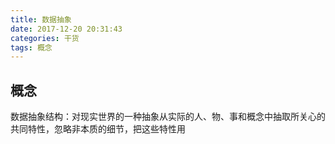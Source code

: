 ```yaml
---
title: 数据抽象
date: 2017-12-20 20:31:43
categories: 干货
tags: 概念
---
```

## 概念
数据抽象结构：对现实世界的一种抽象从实际的人、物、事和概念中抽取所关心的共同特性，忽略非本质的细节，把这些特性用